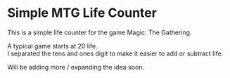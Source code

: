 # Simple MTG Life Counter

This is a simple life counter for the game Magic: The Gathering.

A typical game starts at 20 life.  
I separated the tens and ones digit to make it easier to add or subtract life. 

Will be adding more / expanding the idea soon.

